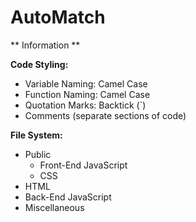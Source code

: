 # AutoMatch

** Information **

__Code Styling:__
- Variable Naming: Camel Case
- Function Naming: Camel Case
- Quotation Marks: Backtick (`)
- Comments (separate sections of code)
 
__File System:__
- Public
  - Front-End JavaScript
  - CSS
- HTML
- Back-End JavaScript
- Miscellaneous


